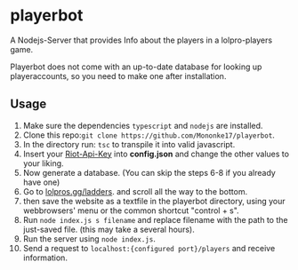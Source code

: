 # playerbot
A Nodejs-Server that provides Info about the players in a lolpro-players game.

Playerbot does not come with an up-to-date database for looking up playeraccounts, so you need to make one after installation.


## Usage
1. Make sure the dependencies ```typescript``` and ```nodejs``` are installed.
2. Clone this repo:```git clone https://github.com/Mononke17/playerbot```.
3. In the directory run: ```tsc``` to transpile it into valid javascript.
4. Insert your [Riot-Api-Key](https://developer.riotgames.com/) into **config.json** and change the other values to your liking.
5. Now generate a database. (You can skip the steps 6-8 if you already have one)
6. Go to [lolpros.gg/ladders](https://lolpros.gg/ladders). and scroll all the way to the bottom.
7. then save the website as a textfile in the playerbot directory, using your webbrowsers' menu or the common shortcut "control + s".
8. Run ```node index.js s filename``` and replace filename with the path to the just-saved file. (this may take a several hours).
9. Run the server using ```node index.js```.
10. Send a request to ```localhost:{configured port}/players``` and receive information.
  
